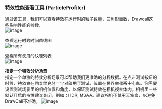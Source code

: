 ### 特效性能查看工具 (ParticleProfiler) 

通过该工具，我们可以查看特效在运行时的粒子数量，三角形面数，Drawcall这些影响性能的参数。  
![image](https://github.com/gmhevinci/MotionFramework/raw/master/Docs/Image/img104.png)

查看运行时的时间曲线图  
![image](https://github.com/gmhevinci/MotionFramework/raw/master/Docs/Image/img104_1.png)

查看所有使用的纹理列表  
![image](https://github.com/gmhevinci/MotionFramework/raw/master/Docs/Image/img104_2.png)

**指定一个特效分析场景**  
指定一个单独的特效分析场景可以帮助我们更准确的分析数据。在点击测试按钮的时候，特效会在场景里克隆一个对象用于测试，位置在世界坐标系中心点。你需要设置测试场景里的相机位置和角度，以保证测试特效在相机视椎体内。相机里一些默认开启的特性建议关闭，例如：HDR, MSAA。建议相机不使用天空盒，以避免DrawCall不准确。
![image](https://github.com/gmhevinci/MotionFramework/raw/master/Docs/Image/img104_3.png)